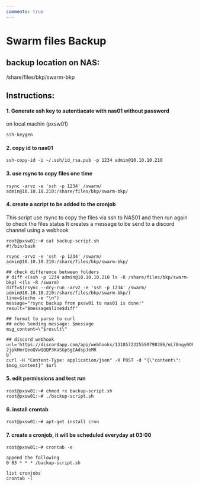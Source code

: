 ```yaml
---
comments: true
---
```


# Swarm files Backup

## backup location on NAS:
/share/files/bkp/swarm-bkp

## Instructions:
#### 1. Generate ssh key to autontiacate with nas01 without password
on local machin (pxsw01)
```
ssh-keygen
```
#### 2. copy id to nas01
```
ssh-copy-id -i ~/.ssh/id_rsa.pub -p 1234 admin@10.10.10.210
```
#### 3. use rsync to copy files one time
```
rsync -arvz -e 'ssh -p 1234' /swarm/ admin@10.10.10.210:/share/files/bkp/swarm-bkp/
```
#### 4. create a script to be added to the cronjob
This script use rsync to copy the files via ssh to NAS01 and then run again to check the files status
It creates a message to be send to a discord channel using a webhook
```
root@pxsw01:~# cat backup-script.sh
#!/bin/bash

rsync -arvz -e 'ssh -p 1234' /swarm/ admin@10.10.10.210:/share/files/bkp/swarm-bkp/

## check difference between folders
# diff <(ssh -p 1234 admin@10.10.10.210 ls -R /share/files/bkp/swarm-bkp) <(ls -R /swarm)
diff=$(rsync --dry-run -arvz -e 'ssh -p 1234' /swarm/ admin@10.10.10.210:/share/files/bkp/swarm-bkp/)
line=$(echo -e "\n")
message="rsync backup from pxsw01 to nas01 is done!"
result="$message$line$diff"

## format to parse to curl
## echo Sending message: $message
msg_content=\"$result\"

## discord webhook
url='https://discordapp.com/api/webhooks/1318572325590798386/eL78nqy0O8h2CZQ0oKh8tnM00CqROXr1-2jpkHmrQeoQVwQQQP3KaSGpSgIAdspJeMR
b'
curl -H "Content-Type: application/json" -X POST -d "{\"content\": $msg_content}" $url
```

#### 5. edit permissions and test run
```
root@pxsw01:~# chmod +x backup-script.sh
root@pxsw01:~# ./backup-script.sh
```
#### 6. install crontab
```
root@pxsw01:~# apt-get install cron
```
#### 7. create a cronjob, it will be scheduled everyday at 03:00
```
root@pxsw01:~# crontab -e

append the following
0 03 * * * /backup-script.sh

list cronjobs
crontab -l
```